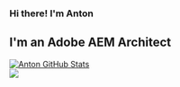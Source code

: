 ### Hi there! I'm Anton

## I'm an Adobe AEM Architect


<a href="https://github-readme-stats.vercel.app/api?username=AntonViseven&show_icons=true&hide_border=true&count_private=true&include_all_commits=true&theme=radical">
  <img align="center" alt="Anton GitHub Stats" src="https://github-readme-stats.vercel.app/api?username=AntonViseven&show_icons=true&hide_border=true&count_private=true&include_all_commits=true&theme=radical" />
</a>
<br/>
<a href="https://github-readme-stats.caprica.vercel.app/api/top-langs/?username=AntonViseven&layout=compact&theme=radical">
  <img align="center" src="https://github-readme-stats.vercel.app/api/top-langs/?username=caprica&layout=compact&hide_border=true&theme=radical&langs_count=10" />
</a>
